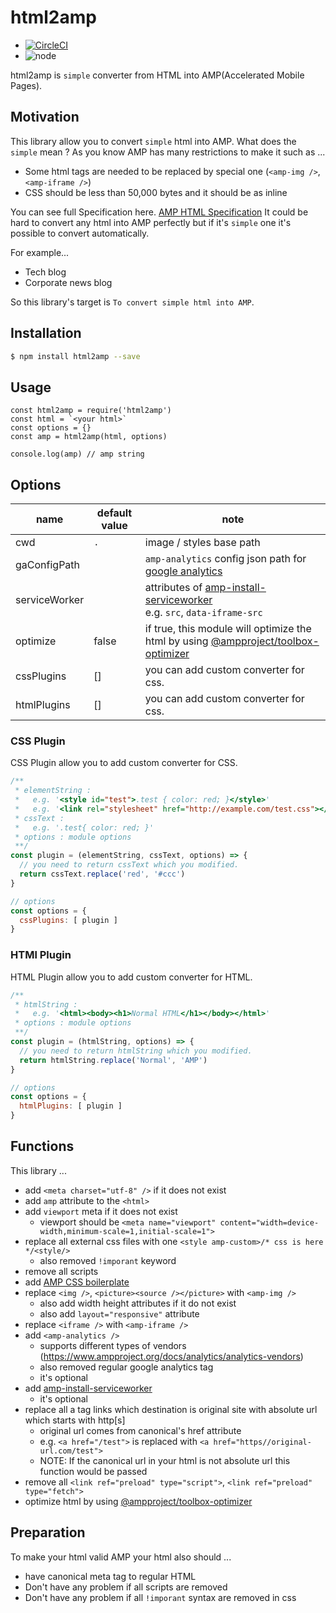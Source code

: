 
# html2amp

- [![CircleCI](https://circleci.com/gh/tomoyukikashiro/html2amp/tree/master.svg?style=svg)](https://circleci.com/gh/tomoyukikashiro/html2amp/tree/master)
- ![node](https://img.shields.io/node/v/html2amp.svg)

html2amp is `simple` converter from HTML into AMP(Accelerated Mobile Pages).

## Motivation

This library allow you to convert `simple` html into AMP. What does the `simple` mean ?
As you know AMP has many restrictions to make it such as ...

- Some html tags are needed to be replaced by special one (`<amp-img />`, `<amp-iframe />`)
- CSS should be less than 50,000 bytes and it should be as inline

You can see full Specification here.
[AMP HTML Specification](https://www.ampproject.org/docs/fundamentals/spec)
It could be hard to convert any html into AMP perfectly but if it's `simple` one it's possible to convert automatically.

For example...

- Tech blog
- Corporate news blog

So this library's target is `To convert simple html into AMP`.

## Installation

```bash
$ npm install html2amp --save
```

## Usage

```nodejs
const html2amp = require('html2amp')
const html = `<your html>`
const options = {}
const amp = html2amp(html, options)

console.log(amp) // amp string
```

## Options

name | default value | note
------------ | ------------- | -------------
cwd|`.`|image / styles base path
gaConfigPath| |`amp-analytics` config json path for [google analytics](https://www.ampproject.org/docs/analytics/analytics-vendors)
serviceWorker| |attributes of [amp-install-serviceworker](https://www.ampproject.org/docs/reference/components/amp-install-serviceworker) <br/> e.g. `src`, `data-iframe-src`
optimize|false| if true, this module will optimize the html by using [@ampproject/toolbox-optimizer](https://github.com/ampproject/amp-toolbox/tree/master/packages/optimizer)
cssPlugins | [] | you can add custom converter for css.
htmlPlugins | [] | you can add custom converter for css.

### CSS Plugin

CSS Plugin allow you to add custom converter for CSS.

```javascript
/**
 * elementString :
 *   e.g. '<style id="test">.test { color: red; }</style>'
 *   e.g. '<link rel="stylesheet" href="http://example.com/test.css"></style>'
 * cssText :
 *   e.g. '.test{ color: red; }'
 * options : module options
 **/
const plugin = (elementString, cssText, options) => {
  // you need to return cssText which you modified.
  return cssText.replace('red', '#ccc')
}

// options
const options = {
  cssPlugins: [ plugin ]
}
```

### HTMl Plugin

HTML Plugin allow you to add custom converter for HTML.

```javascript
/**
 * htmlString :
 *   e.g. '<html><body><h1>Normal HTML</h1></body></html>'
 * options : module options
 **/
const plugin = (htmlString, options) => {
  // you need to return htmlString which you modified.
  return htmlString.replace('Normal', 'AMP')
}

// options
const options = {
  htmlPlugins: [ plugin ]
}
```

## Functions

This library ...

- add `<meta charset="utf-8" />` if it does not exist
- add `amp` attribute to the `<html>`
- add `viewport` meta if it does not exist
  - viewport should be `<meta name="viewport" content="width=device-width,minimum-scale=1,initial-scale=1">`
- replace all external css files with one `<style amp-custom>/* css is here */<style/>`
    - also removed `!imporant` keyword
- remove all scripts
- add [AMP CSS boilerplate](https://www.ampproject.org/docs/fundamentals/converting/resolving-errors#include-amp-css-boilerplate)
- replace `<img />`, `<picture><source /></picture>` with `<amp-img />`
  - also add width height attributes if it do not exist
  - also add `layout="responsive"` attribute
- replace `<iframe />` with `<amp-iframe />`
- add `<amp-analytics />`
  - supports different types of vendors (https://www.ampproject.org/docs/analytics/analytics-vendors)
  - also removed regular google analytics tag
  - it's optional
- add [amp-install-serviceworker](https://www.ampproject.org/docs/reference/components/amp-install-serviceworker)
  - it's optional
- replace all a tag links which destination is original site with absolute url which starts with http[s]
  - original url comes from canonical's href attribute
  - e.g. `<a href="/test">` is replaced with `<a href="https//original-url.com/test">`
  - NOTE: If the canonical url in your html is not absolute url this function would be passed
- remove all `<link ref="preload" type="script">`, `<link ref="preload" type="fetch">`
- optimize html by using [@ampproject/toolbox-optimizer](https://github.com/ampproject/amp-toolbox/tree/master/packages/optimizer)

## Preparation

To make your html valid AMP your html also should ...

- have canonical meta tag to regular HTML
- Don't have any problem if all scripts are removed
- Don't have any problem if all `!imporant` syntax are removed in css
